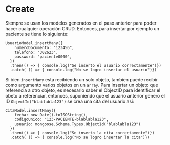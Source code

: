 # Create

Siempre se usan los modelos generados en el paso anterior para poder hacer cualquier operación CRUD. Entonces, para insertar por ejemplo un paciente se tiene lo siguiente:

```
UsuarioModel.insertMany({
    numeroDocumento: "123456",
    telefono: "302623",
    password: "paciente0000",
  })
  .then(() => { console.log("Se inserto el usuario correctamente")})
  .catch( () => { console.log("No se logro insertar el usuario")})
```

Si bien `insertMany` esta recibiendo un solo objeto, tambien puede recibir como argumento varios objetos en un `array`. Para insertar un objeto que referencia a otro objeto, es necesario saber el ObjectID para identificar el obeto a referenciar, entonces, suponiendo que el usuario anterior genero el ID `ObjectId("blablabla123")` se crea una cita del usuario así:

```
CitaModel.insertMany({
    fecha: new Date().toISOString(),
    codigoUnico: "123-PACIENTE-blablabla123",
    usuario: mongoose.Schema.Types.ObjectId("blablabla123")
  })
  .then(() => { console.log("Se inserto la cita correctamente")})
  .catch( () => { console.log("No se logro insertar la cita")})
```


```